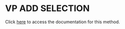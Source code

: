 <!---->
# VP ADD SELECTION

Click [here](https://developer.4d.com/docs/ViewPro/commands/vp-add-selection) to access the documentation for this method.

